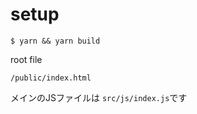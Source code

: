 # setup

```ssh
$ yarn && yarn build
```

root file
```
/public/index.html
```

メインのJSファイルは `src/js/index.js`です
